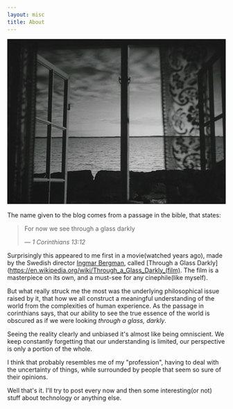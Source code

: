 ```yaml
---
layout: misc
title: About
---
```

<img src="/assets/img/through-a-glass-darkly.jpg" width="600">

The name given to the blog comes from a passage in the bible, that states:
> For now we see through a glass darkly
>
> &mdash; <cite>1 Corinthians 13:12</cite>

Surprisingly this appeared to me first in a movie(watched years ago), made by the Swedish director [Ingmar Bergman](https://en.wikipedia.org/wiki/Ingmar_Bergman), called [Through a Glass Darkly](https://en.wikipedia.org/wiki/Through_a_Glass_Darkly_(film). The film is a masterpiece on its own, and a must-see for any cinephile(like myself).

But what really struck me the most was the underlying philosophical issue raised by it, that how we all construct a meaningful understanding of the world from the complexities of human experience. As the passage in corinthians says, that our ability to see the true essence of the world is obscured as if we were looking *through a glass, darkly*.

Seeing the reality clearly and unbiased it's almost like being omniscient. We keep constantly forgetting that our understanding is limited, our perspective is only a portion of the whole.

I think that probably resembles me of my "profession", having to deal with the uncertainty of things, while surrounded by people that seem so sure of their opinions.

Well that's it. I'll try to post every now and then some interesting(or not) stuff about technology or anything else.
